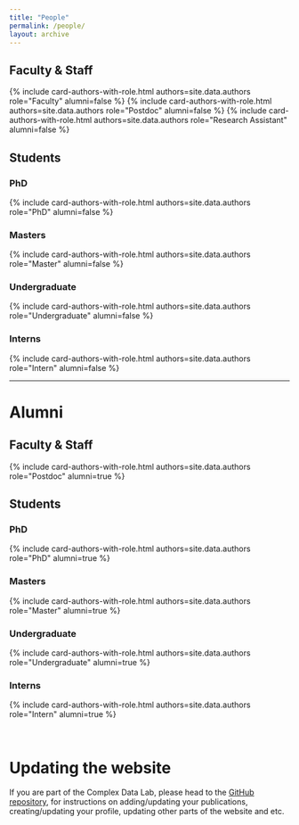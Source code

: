 ```yaml
---
title: "People"
permalink: /people/
layout: archive
---
```



## Faculty & Staff

{% include card-authors-with-role.html authors=site.data.authors role="Faculty" alumni=false %}
{% include card-authors-with-role.html authors=site.data.authors role="Postdoc" alumni=false %}
{% include card-authors-with-role.html authors=site.data.authors role="Research Assistant" alumni=false %}


## Students

### PhD 

{% include card-authors-with-role.html authors=site.data.authors role="PhD" alumni=false %}

### Masters

{% include card-authors-with-role.html authors=site.data.authors role="Master" alumni=false %}

### Undergraduate

{% include card-authors-with-role.html authors=site.data.authors role="Undergraduate" alumni=false %}

### Interns

{% include card-authors-with-role.html authors=site.data.authors role="Intern" alumni=false %}

---

# Alumni

## Faculty & Staff

{% include card-authors-with-role.html authors=site.data.authors role="Postdoc" alumni=true %}

## Students

### PhD

{% include card-authors-with-role.html authors=site.data.authors role="PhD" alumni=true %}

### Masters

{% include card-authors-with-role.html authors=site.data.authors role="Master" alumni=true %}

### Undergraduate

{% include card-authors-with-role.html authors=site.data.authors role="Undergraduate" alumni=true %}

### Interns

{% include card-authors-with-role.html authors=site.data.authors role="Intern" alumni=true %}

<br/>

# Updating the website

If you are part of the Complex Data Lab, please head to the [GitHub repository](https://github.com/ComplexData-MILA/ComplexDataLab-Mila-McGill), for instructions on adding/updating your publications, creating/updating your profile, updating other parts of the website and etc.